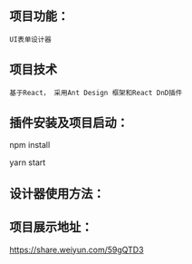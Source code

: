 ## 项目功能：
    UI表单设计器

## 项目技术
    基于React， 采用Ant Design 框架和React DnD插件

## 插件安装及项目启动：
npm install

yarn start

## 设计器使用方法：


## 项目展示地址：
https://share.weiyun.com/59gQTD3